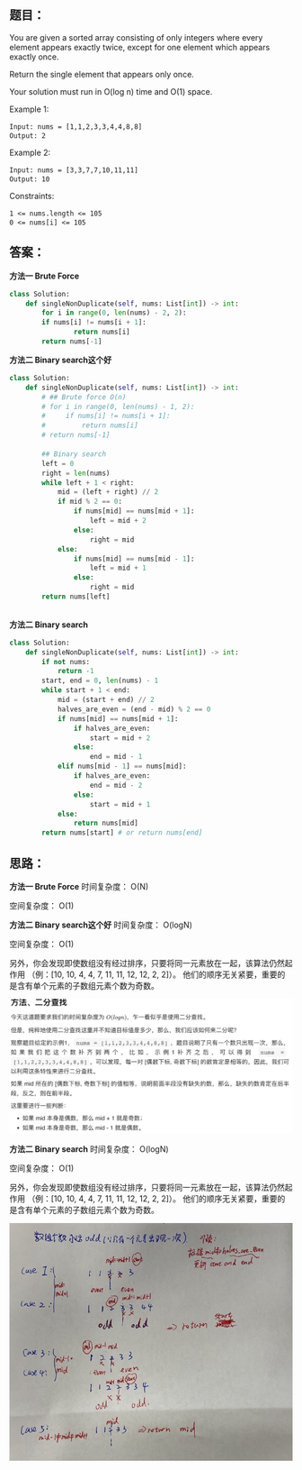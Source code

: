## 题目：
You are given a sorted array consisting of only integers where every element appears exactly twice, except for one element which appears exactly once.

Return the single element that appears only once.

Your solution must run in O(log n) time and O(1) space.


Example 1:
```
Input: nums = [1,1,2,3,3,4,4,8,8]
Output: 2
```
Example 2:
```
Input: nums = [3,3,7,7,10,11,11]
Output: 10
```
 
Constraints:
```
1 <= nums.length <= 105
0 <= nums[i] <= 105
```


## 答案：
**方法一 Brute Force**
```python
class Solution:
    def singleNonDuplicate(self, nums: List[int]) -> int:
        for i in range(0, len(nums) - 2, 2):
        if nums[i] != nums[i + 1]:
                return nums[i]
        return nums[-1]
```        
**方法二 Binary search这个好**
```python
class Solution:
    def singleNonDuplicate(self, nums: List[int]) -> int:
        # ## Brute force O(n)
        # for i in range(0, len(nums) - 1, 2):
        #     if nums[i] != nums[i + 1]:
        #         return nums[i]
        # return nums[-1]
    
        ## Binary search
        left = 0
        right = len(nums)
        while left + 1 < right:
            mid = (left + right) // 2
            if mid % 2 == 0:
                if nums[mid] == nums[mid + 1]:
                    left = mid + 2
                else:
                    right = mid
            else:
                if nums[mid] == nums[mid - 1]:
                    left = mid + 1
                else:
                    right = mid
        return nums[left]
                

```
**方法二 Binary search**
```python
class Solution:
    def singleNonDuplicate(self, nums: List[int]) -> int:
        if not nums:
            return -1
        start, end = 0, len(nums) - 1
        while start + 1 < end:
            mid = (start + end) // 2
            halves_are_even = (end - mid) % 2 == 0
            if nums[mid] == nums[mid + 1]:
                if halves_are_even:
                    start = mid + 2
                else:
                    end = mid - 1
            elif nums[mid - 1] == nums[mid]:
                if halves_are_even:
                    end = mid - 2
                else:
                    start = mid + 1
            else:
                return nums[mid]
        return nums[start] # or return nums[end]
```
## 思路：
**方法一 Brute Force**
时间复杂度： O(N)

空间复杂度： O(1)

**方法二 Binary search这个好**
时间复杂度： O(logN)

空间复杂度： O(1)

另外，你会发现即使数组没有经过排序，只要将同一元素放在一起，该算法仍然起作用
（例：[10, 10, 4, 4, 7, 11, 11, 12, 12, 2, 2]）。
他们的顺序无关紧要，重要的是含有单个元素的子数组元素个数为奇数。

![a](https://github.com/SSRRBB/Leetcode/blob/main/Images/423.png)

**方法二 Binary search**
时间复杂度： O(logN)

空间复杂度： O(1)

另外，你会发现即使数组没有经过排序，只要将同一元素放在一起，该算法仍然起作用
（例：[10, 10, 4, 4, 7, 11, 11, 12, 12, 2, 2]）。
他们的顺序无关紧要，重要的是含有单个元素的子数组元素个数为奇数。

![a](https://github.com/SSRRBB/Leetcode/blob/main/Images/224.png)
